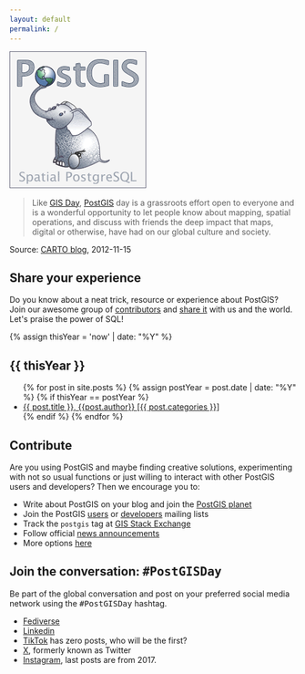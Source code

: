 ```yaml
---
layout: default
permalink: /
---
```


<div class="frontpage_logo">
<img src="/assets/images/logo.png" alt="PostGIS Logo">
</div>

> Like [GIS Day](http://gisday.com/),
> [PostGIS](http://postgis.net/) day
> is a grassroots effort open
> to everyone and is a wonderful opportunity to let people
> know about mapping, spatial operations, and discuss with
> friends the deep impact that maps, digital or otherwise,
> have had on our global culture and society.

Source: [CARTO blog](https://carto.com/blog/happy-postgis-day/), 2012-11-15

## Share your experience

Do you know about a neat trick, resource or experience about PostGIS? Join our awesome group of [contributors](/contributors) and [share it](/submit/) with us and the world. Let's praise the power of SQL!


{% assign thisYear = 'now' | date: "%Y" %}
## {{ thisYear }}

<ul>
{% for post in site.posts %}
{% assign postYear = post.date | date: "%Y" %}
{% if thisYear == postYear %}
    <li><a href="{{ post.url }}">{{ post.title }}, {{post.author}} [{{ post.categories }}]</a></li>
{% endif %}
{% endfor %}
</ul>

## Contribute

Are you using PostGIS and maybe finding creative solutions, experimenting with
not so usual functions or just willing to interact with other PostGIS users
and developers? Then we encourage you to:

* Write about PostGIS on your blog and join the [PostGIS planet](http://planet.postgis.net)
* Join the PostGIS [users](https://lists.osgeo.org/mailman/listinfo/postgis-users)
  or [developers](https://lists.osgeo.org/mailman/listinfo/postgis-devel) mailing lists
* Track the `postgis` tag at [GIS Stack Exchange](https://gis.stackexchange.com/questions/tagged/postgis)
* Follow official [news announcements](http://postgis.net/news/)
* More options [here](http://postgis.net/development/)

## Join the conversation: <tt>#PostGISDay</tt>

Be part of the global conversation and post on your preferred social media network
using the <tt>#PostGISDay</tt> hashtag.

* [Fediverse](https://mastodon.social/tags/PostGISDay)
* [Linkedin](https://www.linkedin.com/feed/hashtag/?keywords=postgisday&highlightedUpdateUrns=urn%3Ali%3Aactivity%3A7003381598918246400&lipi=urn%3Ali%3Apage%3Ad_flagship3_search_srp_content%3Bk7v4TUngTFuRefqbvi4Beg%3D%3D)
* [TikTok](https://www.tiktok.com/tag/postgisday) has zero posts, who will be the first?
* [X](https://twitter.com/search?q=%23PostGISDay&f=live), formerly known as Twitter
* [Instagram](https://www.instagram.com/explore/tags/postgisday/), last posts are from 2017.
